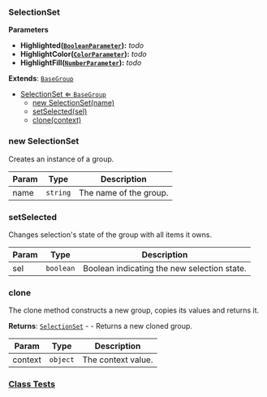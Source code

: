 <a name="SelectionSet"></a>

### SelectionSet 
**Parameters**
* **Highlighted([`BooleanParameter`](api/SceneTree\Parameters\BooleanParameter.md)):** _todo_
* **HighlightColor([`ColorParameter`](api/SceneTree\Parameters\ColorParameter.md)):** _todo_
* **HighlightFill([`NumberParameter`](api/SceneTree\Parameters\NumberParameter.md)):** _todo_


**Extends**: <code>[BaseGroup](api/SceneTree\Groups\BaseGroup.md)</code>  

* [SelectionSet ⇐ <code>BaseGroup</code>](#SelectionSet)
    * [new SelectionSet(name)](#new-SelectionSet)
    * [setSelected(sel)](#setSelected)
    * [clone(context)](#clone)

<a name="new_SelectionSet_new"></a>

### new SelectionSet
Creates an instance of a group.


| Param | Type | Description |
| --- | --- | --- |
| name | <code>string</code> | The name of the group. |

<a name="SelectionSet+setSelected"></a>

### setSelected
Changes selection's state of the group with all items it owns.



| Param | Type | Description |
| --- | --- | --- |
| sel | <code>boolean</code> | Boolean indicating the new selection state. |

<a name="SelectionSet+clone"></a>

### clone
The clone method constructs a new group,
copies its values and returns it.


**Returns**: [<code>SelectionSet</code>](#SelectionSet) - - Returns a new cloned group.  

| Param | Type | Description |
| --- | --- | --- |
| context | <code>object</code> | The context value. |



### [Class Tests](api/SceneTree\Groups/SelectionSet.test)